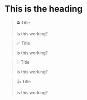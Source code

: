 <script>
  import callouts from "remark-emoji-callout";
</script>

# This is the heading

> ⛔ Title
>
> Is this working?

> ✅ Title
>
> Is this working?

> 💡 Title
>
> Is this working?

> 👍 Title
>
> Is this working?

<style lang="scss">
.callout {
  border-radius: 2px;
  padding: 10px;
  background-image: linear-gradient(to right, var(--background-primary-lt), var(--background-primary-ltr));
  &.👍 {
    border-left: solid 7px var(--secondary);
  }
  &.💡{
    border-left: solid 7px var(--secondary-lt);
  }
  &.⛔{
    border-left: solid 7px var(--warning);
  }
  &.✅{
    border-left: solid 7px var(--success);
  }
}

.callout-title {
  font-size: var(--font-size-m);
}

.callout p {
  padding-left: var(--spacing-m)
}
</style>
